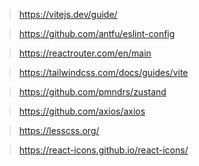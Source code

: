 > https://vitejs.dev/guide/
 
> https://github.com/antfu/eslint-config

> https://reactrouter.com/en/main
 
> https://tailwindcss.com/docs/guides/vite
 
> https://github.com/pmndrs/zustand

> https://github.com/axios/axios

> https://lesscss.org/

> https://react-icons.github.io/react-icons/

